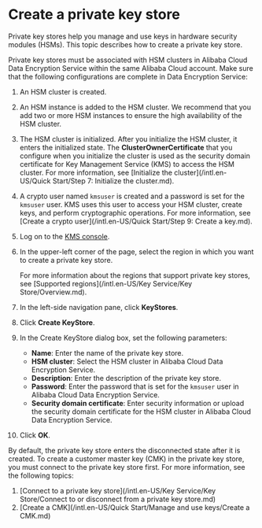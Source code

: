 # Create a private key store

Private key stores help you manage and use keys in hardware security modules \(HSMs\). This topic describes how to create a private key store.

Private key stores must be associated with HSM clusters in Alibaba Cloud Data Encryption Service within the same Alibaba Cloud account. Make sure that the following configurations are complete in Data Encryption Service:

1.  An HSM cluster is created.
2.  An HSM instance is added to the HSM cluster. We recommend that you add two or more HSM instances to ensure the high availability of the HSM cluster.
3.  The HSM cluster is initialized. After you initialize the HSM cluster, it enters the initialized state. The **ClusterOwnerCertificate** that you configure when you initialize the cluster is used as the security domain certificate for Key Management Service \(KMS\) to access the HSM cluster. For more information, see [Initialize the cluster](/intl.en-US/Quick Start/Step 7: Initialize the cluster.md).
4.  A crypto user named `kmsuser` is created and a password is set for the `kmsuser` user. KMS uses this user to access your HSM cluster, create keys, and perform cryptographic operations. For more information, see [Create a crypto user](/intl.en-US/Quick Start/Step 9: Create a key.md).

1.  Log on to the [KMS console](https://kms.console.aliyun.com).

2.  In the upper-left corner of the page, select the region in which you want to create a private key store.

    For more information about the regions that support private key stores, see [Supported regions](/intl.en-US/Key Service/Key Store/Overview.md).

3.  In the left-side navigation pane, click **KeyStores**.

4.  Click **Create KeyStore**.

5.  In the Create KeyStore dialog box, set the following parameters:

    -   **Name**: Enter the name of the private key store.
    -   **HSM cluster**: Select the HSM cluster in Alibaba Cloud Data Encryption Service.
    -   **Description**: Enter the description of the private key store.
    -   **Password**: Enter the password that is set for the `kmsuser` user in Alibaba Cloud Data Encryption Service.
    -   **Security domain certificate**: Enter security information or upload the security domain certificate for the HSM cluster in Alibaba Cloud Data Encryption Service.
6.  Click **OK**.


By default, the private key store enters the disconnected state after it is created. To create a customer master key \(CMK\) in the private key store, you must connect to the private key store first. For more information, see the following topics:

1.  [Connect to a private key store](/intl.en-US/Key Service/Key Store/Connect to or disconnect from a private key store.md)
2.  [Create a CMK](/intl.en-US/Quick Start/Manage and use keys/Create a CMK.md)

